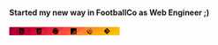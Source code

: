 
#### Started my new way in FootballCo as Web Engineer ;)

<img src="https://github.com/90AnnaG/90AnnaG/blob/master/technology.png" alt="hello" style="max-width: 200px" />
